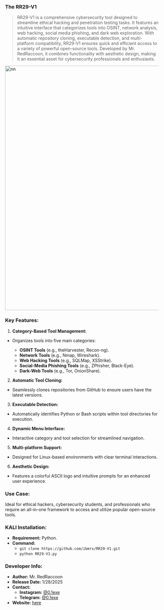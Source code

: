 ### **The RR29-V1**

> RR29-V1 is a comprehensive cybersecurity tool designed to streamline ethical hacking and penetration testing tasks. It features an intuitive interface that categorizes tools into OSINT, network analysis, web hacking, social media phishing, and dark web exploration. With automatic repository cloning, executable detection, and multi-platform compatibility, RR29-V1 ensures quick and efficient access to a variety of powerful open-source tools. Developed by Mr. RedRaccoon, it combines functionality with aesthetic design, making it an essential asset for cybersecurity professionals and enthusiasts.


<img width="800" alt="nn" src="https://github.com/user-attachments/assets/598530ea-36b1-434a-abd0-b976bb074d79" />

### **Key Features:**

1. **Category-Based Tool Management:**
- Organizes tools into five main categories:
   
  - **OSINT Tools** (e.g., theHarvester, Recon-ng).
  - **Network Tools** (e.g., Nmap, Wireshark).
  - **Web Hacking Tools** (e.g., SQLMap, XSStrike).
  - **Social-Media Phishing Tools** (e.g., ZPhisher, Black-Eye).
  - **Dark-Web Tools** (e.g., Tor, OnionShare).
  

2. **Automatic Tool Cloning:**
-  Seamlessly clones repositories from GitHub to ensure users have the latest versions.

3. **Executable Detection:**
- Automatically identifies Python or Bash scripts within tool directories for execution.

4. **Dynamic Menu Interface:**
-  Interactive category and tool selection for streamlined navigation.

5. **Multi-platform Support:**
- Designed for Linux-based environments with clear terminal interactions.

6. **Aesthetic Design:**
- Features a colorful ASCII logo and intuitive prompts for an enhanced user experience.

### **Use Case:**
Ideal for ethical hackers, cybersecurity students, and professionals who require an all-in-one framework to access and utilize popular open-source tools.

### **KALI Installation:**
- **Requirement:** Python.
- **Command:**
  - `git clone https://github.com/ibmrx/RR29-V1.git`
  - `python RR29-V1.py`

### **Developer Info:**
- **Author:** Mr. RedRaccoon
- **Release Date:** 1/28/2025
- **Contact:**
  - **Instagram:** [@0.1exe](https://www.instagram.com/0.1exe/)
  - **Telegram:** [@0.1exe](https://t.me/cd_0xe1i)
- **Website:** [here](https://0xe1i.blogspot.com/)


